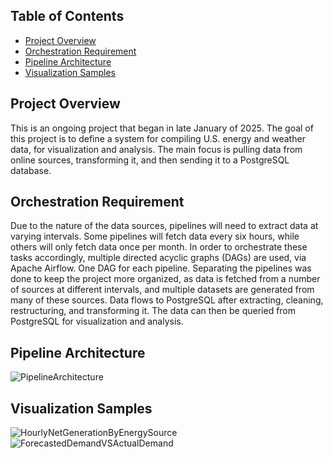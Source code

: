 ## Table of Contents
+ [Project Overview](#proove)
+ [Orchestration Requirement](#orcreq)		
+ [Pipeline Architecture](#piparc)
+ [Visualization Samples](#vissam)

## Project Overview <a name = "proove"></a>

This is an ongoing project that began in late January of 2025. The goal of this project is to define a system for compiling U.S. energy and weather data, for visualization and analysis. The main focus is pulling data from online sources, transforming it, and then sending it to a PostgreSQL database.

## Orchestration Requirement <a name = "orcreq"></a>

Due to the nature of the data sources, pipelines will need to extract data at varying intervals. Some pipelines will fetch data every six hours, while others will only fetch data once per month. In order to orchestrate these tasks accordingly, multiple directed acyclic graphs (DAGs) are used, via Apache Airflow. One DAG for each pipeline. Separating the pipelines was done to keep the project more organized, as data is fetched from a number of sources at different intervals, and multiple datasets are generated from many of these sources. Data flows to PostgreSQL after extracting, cleaning, restructuring, and transforming it. The data can then be queried from PostgreSQL for visualization and analysis.

## Pipeline Architecture <a name = "piparc"></a>
![PipelineArchitecture](https://github.com/user-attachments/assets/c2f5e4c0-cd6e-44a9-92b2-d0dca3a756e4)

## Visualization Samples <a name = "vissam"></a>
![HourlyNetGenerationByEnergySource](https://github.com/user-attachments/assets/ac98e737-9aad-4fc0-91c1-7e1d302c5577)
![ForecastedDemandVSActualDemand](https://github.com/user-attachments/assets/e41b4825-e567-4fea-808d-00aa46faf833)
